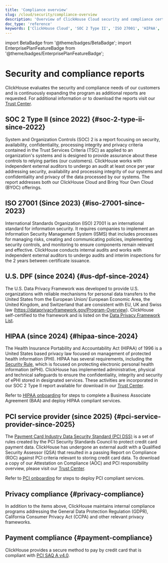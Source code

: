 ```yaml
---
title: 'Compliance overview'
slug: /cloud/security/compliance-overview
description: 'Overview of ClickHouse Cloud security and compliance certifications including SOC 2, ISO 27001, U.S. DPF, and HIPAA'
doc_type: 'reference'
keywords: ['ClickHouse Cloud', 'SOC 2 Type II', 'ISO 27001', 'HIPAA', 'U.S. DPF', 'PCI']
---
```


import BetaBadge from '@theme/badges/BetaBadge';
import EnterprisePlanFeatureBadge from '@theme/badges/EnterprisePlanFeatureBadge';

# Security and compliance reports
ClickHouse evaluates the security and compliance needs of our customers and is continuously expanding the program as additional reports are requested. For additional information or to download the reports visit our [Trust Center](https://trust.clickhouse.com).

## SOC 2 Type II (since 2022) {#soc-2-type-ii-since-2022}

System and Organization Controls (SOC) 2 is a report focusing on security, availability, confidentiality, processing integrity and privacy criteria contained in the Trust Services Criteria (TSC) as applied to an organization's systems and is designed to provide assurance about these controls to relying parties (our customers). ClickHouse works with independent external auditors to undergo an audit at least once per year addressing security, availability and processing integrity of our systems and confidentiality and privacy of the data processed by our systems. The report addresses both our ClickHouse Cloud and Bring Your Own Cloud (BYOC) offerings. 

## ISO 27001 (Since 2023) {#iso-27001-since-2023}

International Standards Organization (ISO) 27001 is an international standard for information security. It requires companies to implement an Information Security Management System (ISMS) that includes processes for managing risks, creating and communicating policies, implementing security controls, and monitoring to ensure components remain relevant and effective. ClickHouse conducts internal audits and works with independent external auditors to undergo audits and interim inspections for the 2 years between certificate issuance. 

## U.S. DPF (since 2024) {#us-dpf-since-2024}

The U.S. Data Privacy Framework was developed to provide U.S. organizations with reliable mechanisms for personal data transfers to the United States from the European Union/ European Economic Area, the United Kingdom, and Switzerland that are consistent with EU, UK and Swiss law (https://dataprivacyframework.gov/Program-Overview). ClickHouse self-certified to the framework and is listed on the [Data Privacy Framework List](https://dataprivacyframework.gov/list).

## HIPAA (since 2024) {#hipaa-since-2024}

<EnterprisePlanFeatureBadge feature="HIPAA"/>

The Health Insurance Portability and Accountability Act (HIPAA) of 1996 is a United States based privacy law focused on management of protected health information (PHI). HIPAA has several requirements, including the [Security Rule](https://www.hhs.gov/hipaa/for-professionals/security/index.html), which is focused on protecting electronic personal health information (ePHI). ClickHouse has implemented administrative, physical and technical safeguards to ensure the confidentiality, integrity and security of ePHI stored in designated services. These activities are incorporated in our SOC 2 Type II report available for download in our [Trust Center](https://trust.clickhouse.com).

Refer to [HIPAA onboarding](//cloud/security/compliance/hipaa-onboarding) for steps to complete a Business Associate Agreement (BAA) and deploy HIPAA compliant services.

## PCI service provider (since 2025) {#pci-service-provider-since-2025}

<EnterprisePlanFeatureBadge feature="PCI compliance"/>

The [Payment Card Industry Data Security Standard (PCI DSS)](https://www.pcisecuritystandards.org/standards/pci-dss/) is a set of rules created by the PCI Security Standards Council to protect credit card payment data. ClickHouse has undergone an external audit with a Qualified Security Assessor (QSA) that resulted in a passing Report on Compliance (ROC) against PCI criteria relevant to storing credit card data. To download a copy of our Attestation on Compliance (AOC) and PCI responsibility overview, please visit our [Trust Center](https://trust.clickhouse.com).

Refer to [PCI onboarding](//cloud/security/compliance/pci-onboarding) for steps to deploy PCI compliant services.

## Privacy compliance {#privacy-compliance}

In addition to the items above, ClickHouse maintains internal compliance programs addressing the General Data Protection Regulation (GDPR), California Consumer Privacy Act (CCPA) and other relevant privacy frameworks. 

## Payment compliance {#payment-compliance}

ClickHouse provides a secure method to pay by credit card that is compliant with [PCI SAQ A v4.0](https://www.pcisecuritystandards.org/document_library/). 
